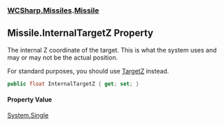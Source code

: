 ### [WCSharp.Missiles](WCSharp.Missiles.md 'WCSharp.Missiles').[Missile](WCSharp.Missiles.Missile.md 'WCSharp.Missiles.Missile')

## Missile.InternalTargetZ Property

The internal Z coordinate of the target. This is what the system uses and may or may not be the actual position.  
  
For standard purposes, you should use [TargetZ](WCSharp.Missiles.Missile.TargetZ.md 'WCSharp.Missiles.Missile.TargetZ') instead.

```csharp
public float InternalTargetZ { get; set; }
```

#### Property Value
[System.Single](https://docs.microsoft.com/en-us/dotnet/api/System.Single 'System.Single')